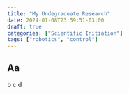```yaml
---
title: "My Undegraduate Research"
date: 2024-01-08T23:59:51-03:00
draft: true
categories: ["Scientific Initiation"]
tags: ["robotics", "control"]
---
```


## Aa
b c d
